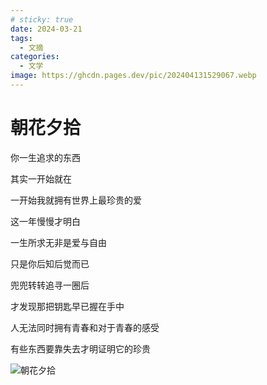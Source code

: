 ```yaml
---
# sticky: true
date: 2024-03-21
tags:
  - 文摘
categories:
  - 文学
image: https://ghcdn.pages.dev/pic/202404131529067.webp
---
```


# 朝花夕拾

你一生追求的东西

其实一开始就在

一开始我就拥有世界上最珍贵的爱

这一年慢慢才明白

一生所求无非是爱与自由

只是你后知后觉而已

兜兜转转追寻一圈后

才发现那把钥匙早已握在手中

人无法同时拥有青春和对于青春的感受

有些东西要靠失去才明证明它的珍贵

![朝花夕拾](https://ghcdn.pages.dev/other/202404092355570.jpg)

